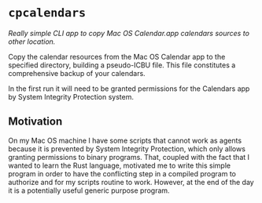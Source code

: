 `cpcalendars`
=============

*Really simple CLI app to copy Mac OS Calendar.app calendars sources to other location.*

Copy the calendar resources from the Mac OS Calendar app to the specified directory, building a pseudo-ICBU file. This file constitutes a comprehensive backup of your calendars.

In the first run it will need to be granted permissions for the Calendars app by System Integrity Protection system.


## Motivation

On my Mac OS machine I have some scripts that cannot work as agents because it is prevented by System Integrity Protection, which only allows granting permissions to binary programs. That, coupled with the fact that I wanted to learn the Rust language, motivated me to write this simple program in order to have the conflicting step in a compiled program to authorize and for my scripts routine to work. However, at the end of the day it is a potentially useful generic purpose program.
